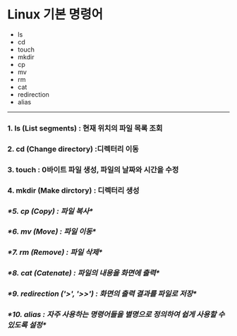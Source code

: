 # Linux 기본 명령어

- ls
- cd
- touch
- mkdir
- cp
- mv
- rm
- cat
- redirection
- alias

------

### **1. ls (List segments) : 현재 위치의 파일 목록 조회**

### **2. cd (Change directory) :디렉터리 이동**

### **3. touch : 0바이트 파일 생성, 파일의 날짜와 시간을 수정**

### **4. mkdir (Make dirctory) : 디렉터리 생성**

### ***\*5. cp (Copy) : 파일 복사\****

### ***\*6. mv (Move) : 파일 이동\****

### ***\*7. rm (Remove) : 파일 삭제\****

### ***\*8. cat (Catenate) : 파일의 내용을 화면에 출력\****

### ***\*9. redirection ('>', '>>') : 화면의 출력 결과를 파일로 저장\****

### ***\*10. alias : 자주 사용하는 명령어들을 별명으로 정의하여 쉽게 사용할 수 있도록 설정\****